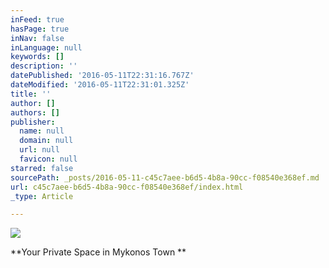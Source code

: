 ```yaml
---
inFeed: true
hasPage: true
inNav: false
inLanguage: null
keywords: []
description: ''
datePublished: '2016-05-11T22:31:16.767Z'
dateModified: '2016-05-11T22:31:01.325Z'
title: ''
author: []
authors: []
publisher:
  name: null
  domain: null
  url: null
  favicon: null
starred: false
sourcePath: _posts/2016-05-11-c45c7aee-b6d5-4b8a-90cc-f08540e368ef.md
url: c45c7aee-b6d5-4b8a-90cc-f08540e368ef/index.html
_type: Article

---
```

![](https://the-grid-user-content.s3-us-west-2.amazonaws.com/51d5d3dd-de9c-417a-a78d-5d87bd67ecd2.jpg)

**Your Private Space in Mykonos Town
**